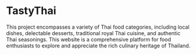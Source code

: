 # TastyThai
This project encompasses a variety of Thai food categories, including local dishes, delectable desserts, traditional royal Thai cuisine, and authentic Thai seasonings. This website is a comprehensive platform for food enthusiasts to explore and appreciate the rich culinary heritage of Thailand.
